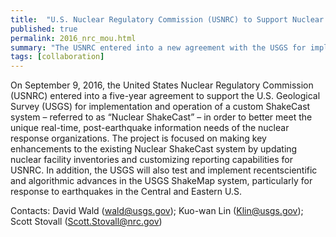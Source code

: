 ```yaml
---
title:  "U.S. Nuclear Regulatory Commission (USNRC) to Support Nuclear ShakeCast Implementation"
published: true
permalink: 2016_nrc_mou.html
summary: "The USNRC entered into a new agreement with the USGS for implementation and operation of a ShakeCast instance"
tags: [collaboration]
---
```


On September 9, 2016, the United States Nuclear Regulatory Commission (USNRC) entered into a five-year agreement to support the U.S. Geological Survey (USGS) for implementation and operation of a custom ShakeCast system – referred to as “Nuclear ShakeCast” – in order to better meet the unique real-time, post-earthquake information needs of the nuclear response organizations. The project is focused on making key enhancements to the existing Nuclear ShakeCast system by updating nuclear facility inventories and customizing reporting capabilities for USNRC. In addition, the USGS will also test and implement recentscientific and algorithmic advances in the USGS ShakeMap system, particularly for response to earthquakes in the Central and Eastern U.S. 

Contacts: David Wald (wald@usgs.gov); Kuo-wan Lin (Klin@usgs.gov); Scott Stovall (Scott.Stovall@nrc.gov)
